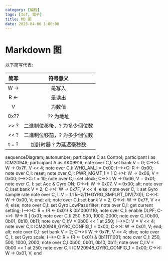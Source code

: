 ```yaml
---
category: [編程]
tags: [IoT, 電子]
title: MD 图
date: 2025-04-06 1:00:00
---
```


<style>
  table {
    width: 100%
    }
  td {
    vertical-align: center;
    text-align: center;
  }
  table.inputT{
    margin: 10px;
    width: auto;
    margin-left: auto;
    margin-right: auto;
    border: none;
  }
  input{
    text-align: center;
    padding: 0px 10px;
  }
  iframe{
    width: 100%;
    display: block;
    border-style:none;
  }
  
</style>

<script src="../assets/plugin/mermaid.min.js"></script>


# Markdown 图

以下简写代表:

|简写|符号意义|
|:---:|:---:|
|W ->| 是写入|
|R <-|是读出|
|V|为数值|
|0x??|?? 为地址|
|>> ?|二進制位移後，? 为多少個位数|
|<< ?|二進制位移前，? 为多少個位数|
|t = ?|加計时器 ? 为延迟毫秒数|

<div class="mermaid">
sequenceDiagram;
   autonumber;
   participant C as Control; 
   participant I as ICM20948;
   participant A as AK09916;
   note over C,I: set bank V = 0;
   C->>I: W -> 0x7F, V << 4;
   note over C,I: WHO_AM_I = 0x00;
   I-->>C: R <- 0x00;
   note over C,I: reset;
   note over C,I: PWR_MGMT_1 = 1
   C->>I: W -> 0x06, V = 0x00;
   I-->>C: t = 10;
   note over C,I: set clock;
   C->>I: W -> 0x06, V = 0x01;
   note over C, I: set Acc & Gyro ON;
   C->>I: W -> 0x07, V = 0x00;
   alt;
   note over C,I:set bank V = 2;
   C->>I: W -> 0x7F, V << 4;   
   else;
   note over C, I: set Gyro sample rate   
   note over C, I: V = 1.1 kHz/(1+GYRO_SMPLRT_DIV[7:0]);
   C->>I: W -> 0x00, V;
   end;
   alt;
   note over C,I:set bank V = 2;
   C->>I: W -> 0x7F, V << 4;   
   else; 
   note over C,I: set Gyro LowPass filter;
   note over C,I: get current setting;
   I-->>C: R = (R <- 0x01) & 0b10001110;
   note over C,I: enable DLPF;
   C->>I: W-> R | 0x01;
   note over C,I: 250,  500, 1000, 2000;
   note over C,I:0b00, 0b01, 0b10, 0b11;
   note over C,I:V = 0b00 << 1 at 250;
   I-->>C: V =  V << 4;
   note over C,I: ICM20948_GYRO_CONFIG_1 = 0x00;  
   C->>I: W -> 0x01, V;
   end;
   alt;
   note over C,I: set bank V = 2;
   C->>I: W -> 0x7F, V << 4;
   else;
   note over C, I: set Gyro scale;
   I-->>C: R = (R <- 0x01) & 0b11111001; 
   note over C,I: 250,  500, 1000, 2000;
   note over C,I:0b00, 0b01, 0b10, 0b11;
   note over C,I:V = 0b00 << 1 at 250;
   note over C,I: ICM20948_GYRO_CONFIG_1 = 0x00;
   C->>I: W -> 0x01, V;
   end
</div>